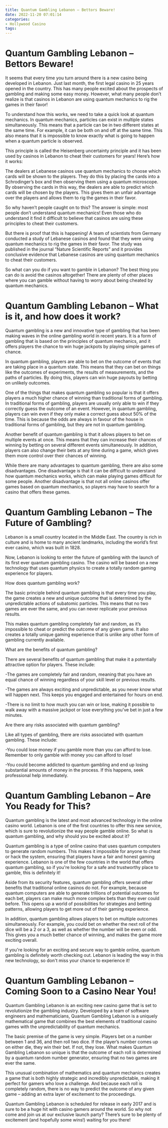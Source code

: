 ```yaml
---
title: Quantum Gambling Lebanon – Bettors Beware!
date: 2022-11-20 07:01:14
categories:
- Hollywood Casino
tags:
---
```



#  Quantum Gambling Lebanon – Bettors Beware!

It seems that every time you turn around there is a new casino being developed in Lebanon. Just last month, the first legal casino in 25 years opened in the country. This has many people excited about the prospects of gambling and making some easy money. However, what many people don’t realize is that casinos in Lebanon are using quantum mechanics to rig the games in their favor!

To understand how this works, we need to take a quick look at quantum mechanics. In quantum mechanics, particles can exist in multiple states simultaneously. This means that a particle can be in two different states at the same time. For example, it can be both on and off at the same time. This also means that it is impossible to know exactly what is going to happen when a quantum particle is observed.

This principle is called the Heisenberg uncertainty principle and it has been used by casinos in Lebanon to cheat their customers for years! Here’s how it works:

The dealers at Lebanese casinos use quantum mechanics to choose which cards will be shown to the players. They do this by placing the cards into a Schrodinger’s box and then observing them using a quantum microscope. By observing the cards in this way, the dealers are able to predict which cards will be chosen by the players. This gives them an unfair advantage over the players and allows them to rig the games in their favor.

So why haven’t people caught on to this? The answer is simple: most people don’t understand quantum mechanics! Even those who do understand it find it difficult to believe that casinos are using these principles to cheat their customers.

But there is proof that this is happening! A team of scientists from Germany conducted a study of Lebanese casinos and found that they were using quantum mechanics to rig the games in their favor. The study was published in the journal “Nature Scientific Reports” and it provides conclusive evidence that Lebanese casinos are using quantum mechanics to cheat their customers.

So what can you do if you want to gamble in Lebanon? The best thing you can do is avoid the casinos altogether! There are plenty of other places where you can gamble without having to worry about being cheated by quantum mechanics.

#  Quantum Gambling Lebanon – What is it, and how does it work?

Quantum gambling is a new and innovative type of gambling that has been making waves in the online gambling world in recent years. It is a form of gambling that is based on the principles of quantum mechanics, and it offers players the chance to win huge jackpots by playing simple games of chance.

In quantum gambling, players are able to bet on the outcome of events that are taking place in a quantum state. This means that they can bet on things like the outcomes of experiments, the results of measurements, and the paths of particles. By doing this, players can win huge payouts by betting on unlikely outcomes.

One of the things that makes quantum gambling so popular is that it offers players a much higher chance of winning than traditional forms of gambling. In traditional forms of gambling, players are usually only able to win if they correctly guess the outcome of an event. However, in quantum gambling, players can win even if they only make a correct guess about 50% of the time. This is because the odds are always in favour of the house in traditional forms of gambling, but they are not in quantum gambling.

Another benefit of quantum gambling is that it allows players to bet on multiple events at once. This means that they can increase their chances of winning by betting on several different events simultaneously. In addition, players can also change their bets at any time during a game, which gives them more control over their chances of winning.

While there are many advantages to quantum gambling, there are also some disadvantages. One disadvantage is that it can be difficult to understand how quantum mechanics works, which can make playing games difficult for some people. Another disadvantage is that not all online casinos offer games based on quantum mechanics, so players may have to search for a casino that offers these games.

#  Quantum Gambling Lebanon – The Future of Gambling?

Lebanon is a small country located in the Middle East. The country is rich in culture and is home to many ancient landmarks, including the world’s first ever casino, which was built in 1828.

Now, Lebanon is looking to enter the future of gambling with the launch of its first ever quantum gambling casino. The casino will be based on a new technology that uses quantum physics to create a totally random gaming experience for players.

How does quantum gambling work?

The basic principle behind quantum gambling is that every time you play, the game creates a new and unique outcome that is determined by the unpredictable actions of subatomic particles. This means that no two games are ever the same, and you can never replicate your previous results.

This makes quantum gambling completely fair and random, as it’s impossible to cheat or predict the outcome of any given game. It also creates a totally unique gaming experience that is unlike any other form of gambling currently available.

What are the benefits of quantum gambling?

There are several benefits of quantum gambling that make it a potentially attractive option for players. These include:

-The games are completely fair and random, meaning that you have an equal chance of winning regardless of your skill level or previous results.

-The games are always exciting and unpredictable, as you never know what will happen next. This keeps you engaged and entertained for hours on end.

-There is no limit to how much you can win or lose, making it possible to walk away with a massive jackpot or lose everything you’ve bet in just a few minutes.

Are there any risks associated with quantum gambling?

Like all types of gambling, there are risks associated with quantum gambling. These include:

-You could lose money if you gamble more than you can afford to lose. Remember to only gamble with money you can afford to lose!

-You could become addicted to quantum gambling and end up losing substantial amounts of money in the process. If this happens, seek professional help immediately.

#  Quantum Gambling Lebanon – Are You Ready for This?

Quantum gambling is the latest and most advanced technology in the online casino world. Lebanon is one of the first countries to offer this new service, which is sure to revolutionize the way people gamble online. So what is quantum gambling, and why should you be excited about it?

Quantum gambling is a type of online casino that uses quantum computers to generate random numbers. This makes it impossible for anyone to cheat or hack the system, ensuring that players have a fair and honest gaming experience. Lebanon is one of the few countries in the world that offers quantum gambling, so if you're looking for a safe and trustworthy place to gamble, this is definitely it!

Aside from its security features, quantum gambling offers several other benefits that traditional online casinos do not. For example, because quantum computers are able to generate trillions of potential outcomes for each bet, players can make much more complex bets than they ever could before. This opens up a world of possibilities for strategies and betting patterns, allowing players to get more out of their gaming experience.

In addition, quantum gambling allows players to bet on multiple outcomes simultaneously. For example, you could bet on whether the next roll of the dice will be a 2 or a 3, as well as whether the number will be even or odd. This gives you a much better chance of winning, and makes the game more exciting overall.

If you're looking for an exciting and secure way to gamble online, quantum gambling is definitely worth checking out. Lebanon is leading the way in this new technology, so don't miss your chance to experience it!

#  Quantum Gambling Lebanon – Coming Soon to a Casino Near You!

Quantum Gambling Lebanon is an exciting new casino game that is set to revolutionize the gambling industry. Developed by a team of software engineers and mathematicians, Quantum Gambling Lebanon is a uniquely mathematical game that combines the best elements of traditional casino games with the unpredictability of quantum mechanics.

The basic premise of the game is very simple. Players bet on a number between 1 and 36, and then roll two dice. If the player’s number comes up on either die, they win their bet. If not, they lose. What makes Quantum Gambling Lebanon so unique is that the outcome of each roll is determined by a quantum random number generator, ensuring that no two games are ever the same.

This unusual combination of mathematics and quantum mechanics creates a game that is both highly strategic and incredibly unpredictable, making it perfect for gamers who love a challenge. And because each roll is completely random, there is no way to predict the outcome of any given game – adding an extra layer of excitement to the proceedings.

Quantum Gambling Lebanon is scheduled for release in early 2017 and is sure to be a huge hit with casino gamers around the world. So why not come and join us at our exclusive launch party? There’s sure to be plenty of excitement (and hopefully some wins!) waiting for you there!